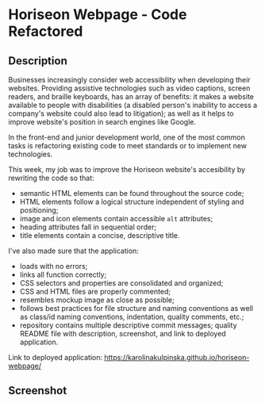 # Horiseon Webpage - Code Refactored

## Description

Businesses increasingly consider web accessibility when developing their websites. Providing assistive technologies such as video captions, screen readers, and braille keyboards, has an array of benefits: it makes a website available to people with disabilities (a disabled person's inability to access a company's website could also lead to litigation); as well as it helps to improve website's position in search engines like Google.

In the front-end and junior development world, one of the most common tasks is refactoring existing code to meet standards or to implement new technologies.

This week, my job was to improve the Horiseon website's accesibility by rewriting the code so that:
* semantic HTML elements can be found throughout the source code;
* HTML elements follow a logical structure independent of styling and positioning;
* image and icon elements contain accessible `alt` attributes;
* heading attributes fall in sequential order;
* title elements contain a concise, descriptive title.

I've also made sure that the application:
* loads with no errors;
* links all function correctly;
* CSS selectors and properties are consolidated and organized;
* CSS and HTML files are properly commented;
* resembles mockup image as close as possible;
* follows best practices for file structure and naming conventions as well as class/id naming conventions, indentation, quality comments, etc.;
* repository contains multiple descriptive commit messages; quality README file with description, screenshot, and link to deployed application.

Link to deployed application: https://karolinakulpinska.github.io/horiseon-webpage/

## Screenshot


